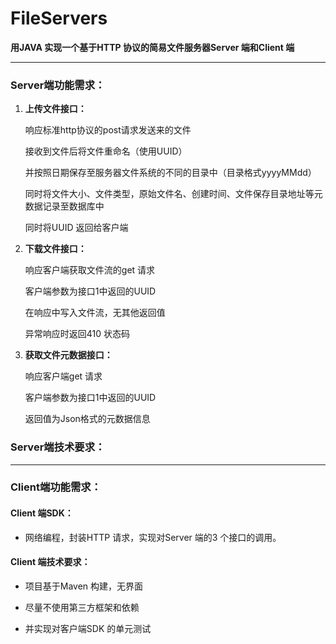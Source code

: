 # FileServers

**用JAVA 实现一个基于HTTP 协议的简易文件服务器Server 端和Client 端**

------

### Server端功能需求：

1. **上传文件接口：**

    响应标准http协议的post请求发送来的文件
   
   接收到文件后将文件重命名（使用UUID）
   
   并按照日期保存至服务器文件系统的不同的目录中（目录格式yyyyMMdd）
   
   同时将文件大小、文件类型，原始文件名、创建时间、文件保存目录地址等元数据记录至数据库中
   
   同时将UUID 返回给客户端
   
2. **下载文件接口：**

    响应客户端获取文件流的get 请求

    客户端参数为接口1中返回的UUID

    在响应中写入文件流，无其他返回值

    异常响应时返回410 状态码

3. **获取文件元数据接口：**

   响应客户端get 请求

   客户端参数为接口1中返回的UUID

   返回值为Json格式的元数据信息

### Server端技术要求：

------

### Client端功能需求：

#### Client 端SDK：

- 网络编程，封装HTTP 请求，实现对Server 端的3 个接口的调用。

#### Client 端技术要求：

- 项目基于Maven 构建，无界面

- 尽量不使用第三方框架和依赖

- 并实现对客户端SDK 的单元测试